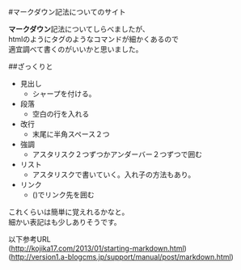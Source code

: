 #マークダウン記法についてのサイト

**マークダウン**記法についてしらべましたが、  
htmlのようにタグのようなコマンドが細かくあるので  
適宜調べて書くのがいいかと思いました。

##ざっくりと


- 見出し
	* シャープを付ける。
- 段落
	* 空白の行を入れる
- 改行
	* 末尾に半角スペース２つ
- 強調
	* アスタリスク２つずつかアンダーバー２つずつで囲む
- リスト
	* アスタリスクで書いていく。入れ子の方法もあり。
- リンク
	* ()でリンク先を囲む

これくらいは簡単に覚えれるかなと。  
細かい表記はも少しありそうです。

以下参考URL  
(http://kojika17.com/2013/01/starting-markdown.html)  
(http://version1.a-blogcms.jp/support/manual/post/markdown.html)  